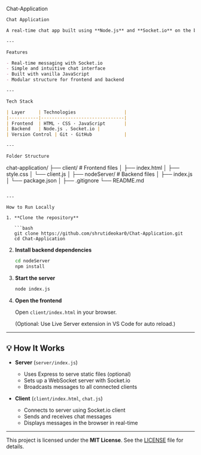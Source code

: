 Chat-Application

```markdown
Chat Application

A real‑time chat app built using **Node.js** and **Socket.io** on the backend, and **HTML, CSS, JavaScript** on the frontend.

---

Features

- Real-time messaging with Socket.io
- Simple and intuitive chat interface
- Built with vanilla JavaScript 
- Modular structure for frontend and backend

---

Tech Stack

| Layer     | Technologies                  |
|-----------|-------------------------------|
| Frontend  | HTML · CSS · JavaScript       |
| Backend   | Node.js . Socket.io |
| Version Control | Git · GitHub            |

---

Folder Structure

```

chat-application/
├── client/                # Frontend files
│   ├── index.html
│   ├── style.css
│   └── client.js
│
├── nodeServer/                # Backend files
│   ├── index.js
│   └── package.json
│
├── .gitignore
└── README.md

````

---

How to Run Locally

1. **Clone the repository**

   ```bash
   git clone https://github.com/shrutideokar0/Chat-Application.git
   cd Chat-Application
````

2. **Install backend dependencies**

   ```bash
   cd nodeServer
   npm install
   ```

3. **Start the server**

   ```bash
   node index.js
   ```

4. **Open the frontend**

   Open `client/index.html` in your browser.

   (Optional: Use Live Server extension in VS Code for auto reload.)

---

## 💡 How It Works

* **Server** (`server/index.js`)

  * Uses Express to serve static files (optional)
  * Sets up a WebSocket server with Socket.io
  * Broadcasts messages to all connected clients

* **Client** (`client/index.html`, `chat.js`)

  * Connects to server using Socket.io client
  * Sends and receives chat messages
  * Displays messages in the browser in real-time

---
This project is licensed under the **MIT License**.
See the [LICENSE](LICENSE) file for details.
